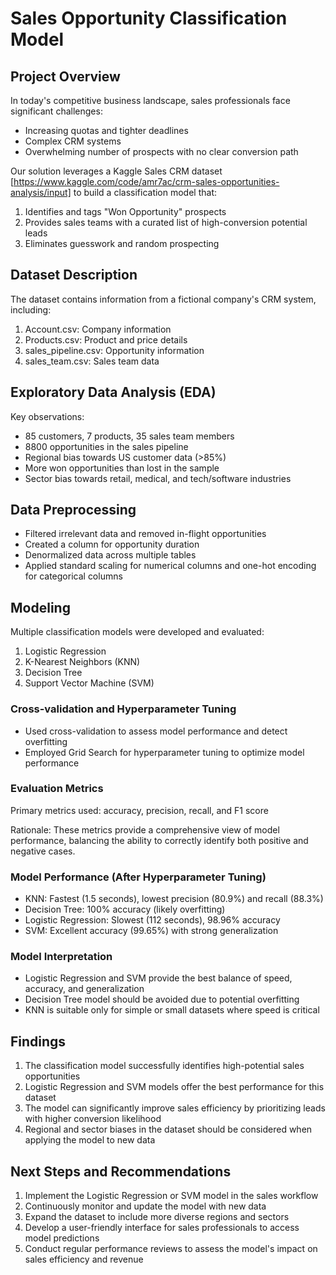 # Sales Opportunity Classification Model

## Project Overview

In today's competitive business landscape, sales professionals face significant challenges:

- Increasing quotas and tighter deadlines
- Complex CRM systems
- Overwhelming number of prospects with no clear conversion path

Our solution leverages a Kaggle Sales CRM dataset [https://www.kaggle.com/code/amr7ac/crm-sales-opportunities-analysis/input] to build a classification model that:

1. Identifies and tags "Won Opportunity" prospects
2. Provides sales teams with a curated list of high-conversion potential leads
3. Eliminates guesswork and random prospecting

## Dataset Description

The dataset contains information from a fictional company's CRM system, including:

1. Account.csv: Company information
2. Products.csv: Product and price details
3. sales_pipeline.csv: Opportunity information
4. sales_team.csv: Sales team data

## Exploratory Data Analysis (EDA)

Key observations:

- 85 customers, 7 products, 35 sales team members
- 8800 opportunities in the sales pipeline
- Regional bias towards US customer data (>85%)
- More won opportunities than lost in the sample
- Sector bias towards retail, medical, and tech/software industries

## Data Preprocessing

- Filtered irrelevant data and removed in-flight opportunities
- Created a column for opportunity duration
- Denormalized data across multiple tables
- Applied standard scaling for numerical columns and one-hot encoding for categorical columns

## Modeling

Multiple classification models were developed and evaluated:

1. Logistic Regression
2. K-Nearest Neighbors (KNN)
3. Decision Tree
4. Support Vector Machine (SVM)

### Cross-validation and Hyperparameter Tuning

- Used cross-validation to assess model performance and detect overfitting
- Employed Grid Search for hyperparameter tuning to optimize model performance

### Evaluation Metrics

Primary metrics used: accuracy, precision, recall, and F1 score

Rationale: These metrics provide a comprehensive view of model performance, balancing the ability to correctly identify both positive and negative cases.

### Model Performance (After Hyperparameter Tuning)

- KNN: Fastest (1.5 seconds), lowest precision (80.9%) and recall (88.3%)
- Decision Tree: 100% accuracy (likely overfitting)
- Logistic Regression: Slowest (112 seconds), 98.96% accuracy
- SVM: Excellent accuracy (99.65%) with strong generalization

### Model Interpretation

- Logistic Regression and SVM provide the best balance of speed, accuracy, and generalization
- Decision Tree model should be avoided due to potential overfitting
- KNN is suitable only for simple or small datasets where speed is critical

## Findings

1. The classification model successfully identifies high-potential sales opportunities
2. Logistic Regression and SVM models offer the best performance for this dataset
3. The model can significantly improve sales efficiency by prioritizing leads with higher conversion likelihood
4. Regional and sector biases in the dataset should be considered when applying the model to new data

## Next Steps and Recommendations

1. Implement the Logistic Regression or SVM model in the sales workflow
2. Continuously monitor and update the model with new data
3. Expand the dataset to include more diverse regions and sectors
4. Develop a user-friendly interface for sales professionals to access model predictions
5. Conduct regular performance reviews to assess the model's impact on sales efficiency and revenue


